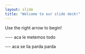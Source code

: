 ```yaml
---
layout: slide
title: "Welcome to our slide deck!"
---
```


Use the right arrow to begin!


---- aca le metemos todo


--- aca se lia parda parda 
